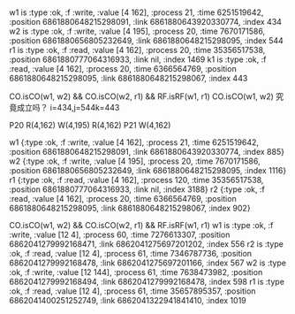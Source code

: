 # 
w1 is :type :ok, :f :write, :value [4 162], :process 21, :time 6251519642, :position 6861880648215298091, :link 6861880643920330774, :index 434
w2 is :type :ok, :f :write, :value [4 195], :process 20, :time 7670171586, :position 6861880656805232649, :link 6861880648215298095, :index 544
r1 is :type :ok, :f :read, :value [4 162], :process 20, :time 35356517538, :position 6861880777064316933, :link nil, :index 1469
k1 is :type :ok, :f :read, :value [4 162], :process 20, :time 6366564769, :position 6861880648215298095, :link 6861880648215298067, :index 443

CO.isCO(w1, w2) && CO.isCO(w2, r1) && RF.isRF(w1, r1)
CO.isCO(w1, w2) 究竟成立吗？
i=434,j=544k=443

P20  R(4,162) W(4,195) R(4,162)
P21  W(4,162)

w1 {:type :ok, :f :write, :value [4 162], :process 21, :time 6251519642, :position 6861880648215298091, :link 6861880643920330774, :index 885}
w2 {:type :ok, :f :write, :value [4 195], :process 20, :time 7670171586, :position 6861880656805232649, :link 6861880648215298095, :index 1116}
r1 {:type :ok, :f :read, :value [4 162], :process 120, :time 35356517538, :position 6861880777064316933, :link nil, :index 3188}
r2 {:type :ok, :f :read, :value [4 162], :process 20, :time 6366564769, :position 6861880648215298095, :link 6861880648215298067, :index 902}


CO.isCO(w1, w2) && CO.isCO(w2, r1) && RF.isRF(w1, r1)
w1 is :type :ok, :f :write, :value [12 4], :process 60, :time 7276613307, :position 6862041279992168471, :link 6862041275697201202, :index 556
r2 is :type :ok, :f :read, :value [12 4], :process 61, :time 7346787736, :position 6862041279992168478, :link 6862041275697201166, :index 567
w2 is :type :ok, :f :write, :value [12 144], :process 61, :time 7638473982, :position 6862041279992168494, :link 6862041279992168478, :index 598
r1 is :type :ok, :f :read, :value [12 4], :process 61, :time 35657895357, :position 6862041400251252749, :link 6862041322941841410, :index 1019




